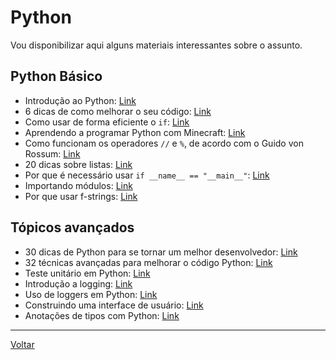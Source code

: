 # Python

Vou disponibilizar aqui alguns materiais interessantes sobre o assunto.

## Python Básico

* Introdução ao Python: [Link](https://towardsdatascience.com/introduction-to-python-c43e17aaa78b)
* 6 dicas de como melhorar o seu código: [Link](https://towardsdatascience.com/python-6-coding-hygiene-tips-that-helped-me-got-promoted-c70b4380f1c7)
* Como usar de forma eficiente o `if`: [Link](https://towardsdatascience.com/elegant-and-efficient-usage-of-if-else-clauses-d41d3e88fe07)
* Aprendendo a programar Python com Minecraft: [Link](https://medium.com/@rodrigoka4/programando-em-python-e-transformando-o-mundo-de-minecraft-a-sua-maneira-3d94a275faec)
* Como funcionam os operadores `//` e `%`, de acordo com o Guido von Rossum: [Link](http://python-history.blogspot.com/2010/08/why-pythons-integer-division-floors.html)
* 20 dicas sobre listas: [Link](https://betterprogramming.pub/20-things-to-know-to-master-lists-in-python-e3417f4c28cf)
* Por que é necessário usar `if __name__ == "__main__"`: [Link](https://betterprogramming.pub/the-reason-behind-if-name-main-in-python-e633634f0dd0)
* Importando módulos: [Link](https://medium.com/dev-genius/importing-modules-in-python-ef4a514870bf)
* Por que usar f-strings: [Link](https://realpython.com/python-f-strings/)

## Tópicos avançados

* 30 dicas de Python para se tornar um melhor desenvolvedor: [Link](https://medium.com/pythonland/30-python-language-tricks-that-will-make-you-a-better-coder-f08f811a7b0f)
* 32 técnicas avançadas para melhorar o código Python: [Link](https://betterprogramming.pub/thirty-two-advanced-techniques-for-better-python-code-6717226eb611)
* Teste unitário em Python: [Link](https://levelup.gitconnected.com/unit-testing-in-python-mocking-patching-and-dependency-injection-301280db2fed)
* Introdução a logging: [Link](https://towardsdatascience.com/logging-in-python-a1415d0b8141)
* Uso de loggers em Python: [Link](https://levelup.gitconnected.com/python-logger-better-than-print-statements-ba453e512308)
* Construindo uma interface de usuário: [Link](https://towardsdatascience.com/building-a-simple-ui-for-python-fd0e5f2a2d8b)
* Anotações de tipos com Python: [Link](https://medium.com/analytics-vidhya/type-annotations-in-python-3-8-3b401384403d)

---

[Voltar](https://victor0machado.github.io/)
